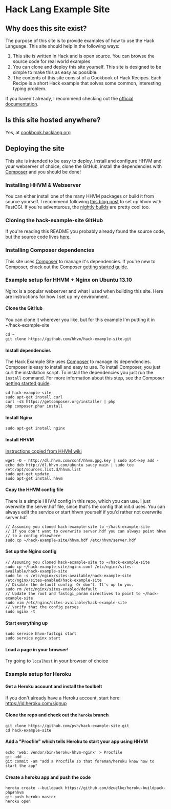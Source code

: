 # Hack Lang Example Site

## Why does this site exist?

The purpose of this site is to provide examples of how to use the Hack Language. This site should help in the following ways:

1. This site is written in Hack and is open source. You can browse the source code for real world examples
2. You can clone and deploy this site yourself. This site is designed to be simple to make this as easy as possible.
3. The contents of this site consist of a Cookbook of Hack Recipes. Each Recipe is a short Hack example that solves some common, interesting typing problem.

If you haven't already, I recommend checking out the [official documentation](http://hhvm.com/manual/en/index.php).

## Is this site hosted anywhere? ##

Yes, at [cookbook.hacklang.org](http://cookbook.hacklang.org)

## Deploying the site

This site is intended to be easy to deploy. Install and configure HHVM and your webserver of choice, clone the GitHub, install the dependencies with [Composer](https://getcomposer.org) and you should be done!

### Installing HHVM & Webserver

You can either install one of the many HHVM packages or build it from source yourself. I recommend following [this blog post](http://www.hhvm.com/blog/1817/fastercgi-with-hhvm) to set up hhvm with FastCGI. If you're adventurous, the [nightly builds](http://www.hhvm.com/blog/3203/nightly-packages) are pretty cool too.

### Cloning the hack-example-site GitHub

If you're reading this README you probably already found the source code, but the source code lives [here](https://github.com/facebook/hack-example-site).

### Installing Composer dependencies ###

This site uses [Composer](https://getcomposer.org) to manage it's dependencies. If you're new to Composer, check out the Composer [getting started guide](https://getcomposer.org/doc/00-intro.md).

### Example setup for HHVM + Nginx on Ubuntu 13.10

Nginx is a popular webserver and what I used when building this site. Here are instructions for how I set up my environment.

#### Clone the GitHub
You can clone it wherever you like, but for this example I'm putting it in ~/hack-example-site

    cd ~
    git clone https://github.com/hhvm/hack-example-site.git
    
#### Install dependencies ####
The Hack Example Site uses [Composer](https://getcomposer.org) to manage its dependencies. Composer is easy to install and easy to use. To install Composer, you just curl the installation script. To install the dependencies you just run the `install` command. For more information about this step, see the Composer [getting started guide](https://getcomposer.org/doc/00-intro.md#installation-nix).

    cd hack-example-site
    sudo apt-get install curl
    curl -sS https://getcomposer.org/installer | php
    php composer.phar install
    
#### Install Nginx

    sudo apt-get install nginx

#### Install HHVM
[Instructions copied from HHVM wiki](https://github.com/facebook/hhvm/wiki/Prebuilt-Packages-on-Ubuntu-13.10)

    wget -O - http://dl.hhvm.com/conf/hhvm.gpg.key | sudo apt-key add -
    echo deb http://dl.hhvm.com/ubuntu saucy main | sudo tee /etc/apt/sources.list.d/hhvm.list 
    sudo apt-get update
    sudo apt-get install hhvm

#### Copy the HHVM config file
There is a simple HHVM config in this repo, which you can use. I just overwrite the server.hdf file, since that's the config that init.d uses. You can always edit the service or start hhvm yourself if you'd rather not overwrite server.hdf

    // Assuming you cloned hack-example-site to ~/hack-example-site
    // If you don't want to overwrite server.hdf you can always point hhvm 
    // to a config elsewhere
    sudo cp ~/hack-example-site/hhvm.hdf /etc/hhvm/server.hdf

#### Set up the Nginx config

    // Assuming you cloned hack-example-site to ~/hack-example-site
    sudo cp ~/hack-example-site/nginx.conf /etc/nginx/sites-available/hack-example-site
    sudo ln -s /etc/nginx/sites-available/hack-example-site /etc/nginx/sites-enabled/hack-example-site
    // Disable the default config. Or don't. It's up to you.
    sudo rm /etc/nginx/sites-enabled/default
    // Update the root and fastcgi_param directives to point to ~/hack-example-site
    sudo vim /etc/nginx/sites-available/hack-example-site
    // Verify that the config parses
    sudo nginx -t

#### Start everything up
    sudo service hhvm-fastcgi start
    sudo service nginx start

#### Load a page in your browser!

Try going to `localhost` in your browser of choice

### Example setup for Heroku

#### Get a Heroku account and install the toolbelt

If you don't already have a Heroku account, start here: https://id.heroku.com/signup

#### Clone the repo and check out the `heroku` branch

    git clone https://github.com/pvh/hack-example-site.git
    cd hack-example-site

#### Add a "Procfile" which tells Heroku to start your app using HHVM

    echo 'web: vendor/bin/heroku-hhvm-nginx' > Procfile
    git add .
    git commit -am "add a Procfile so that foreman/heroku know how to start the app"

#### Create a heroku app and push the code

    heroku create --buildpack https://github.com/dzuelke/heroku-buildpack-php#hhvm
    git push heroku master
    heroku open

